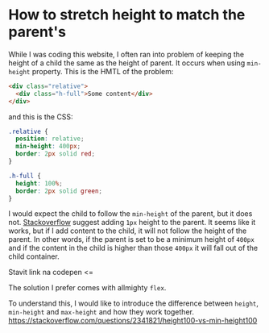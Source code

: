 # How to stretch height to match the parent's

While I was coding this website, I often ran into problem of keeping the height of a child the same as the height of parent. It occurs when using `min-height` property. This is the HMTL of the problem:

```html
<div class="relative">
  <div class="h-full">Some content</div>
</div>
```

and this is the CSS:

```css
.relative {
  position: relative;
  min-height: 400px;
  border: 2px solid red;
}

.h-full {
  height: 100%;
  border: 2px solid green;
}
```

I would expect the child to follow the `min-height` of the parent, but it does not. [Stackoverflow](https://stackoverflow.com/a/21836870) suggest adding `1px` height to the parent. It seems like it works, but if I add content to the child, it will not follow the height of the parent. In other words, if the parent is set to be a minimum height of `400px` and if the content in the child is higher than those `400px` it will fall out of the child container.

Stavit link na codepen <=

The solution I prefer comes with allmighty `flex`.

To understand this, I would like to introduce the difference between `height`, `min-height` and `max-height` and how they work together.
https://stackoverflow.com/questions/2341821/height100-vs-min-height100

